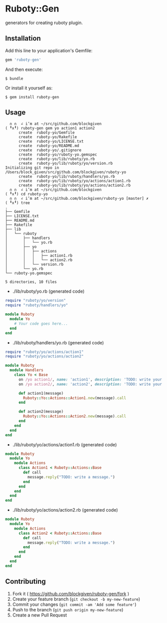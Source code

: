# Ruboty::Gen

generators for creating ruboty plugin.

## Installation

Add this line to your application's Gemfile:

```ruby
gem 'ruboty-gen'
```

And then execute:

    $ bundle

Or install it yourself as:

    $ gem install ruboty-gen

## Usage

```
  ∩ ∩  ∠ i’m at ~/src/github.com/blockgiven
( ╹x╹) ruboty-gen gem yo action1 action2
      create  ruboty-yo/Gemfile
      create  ruboty-yo/Rakefile
      create  ruboty-yo/LICENSE.txt
      create  ruboty-yo/README.md
      create  ruboty-yo/.gitignore
      create  ruboty-yo/ruboty-yo.gemspec
      create  ruboty-yo/lib/ruboty/yo.rb
      create  ruboty-yo/lib/ruboty/yo/version.rb
Initializing git repo in /Users/block_given/src/github.com/blockgiven/ruboty-yo
      create  ruboty-yo/lib/ruboty/handlers/yo.rb
      create  ruboty-yo/lib/ruboty/yo/actions/action1.rb
      create  ruboty-yo/lib/ruboty/yo/actions/action2.rb
  ∩ ∩  ∠ i’m at ~/src/github.com/blockgiven
( ╹x╹) cd ruboty-yo
  ∩ ∩  ∠ i’m at ~/src/github.com/blockgiven/ruboty-yo [master] ✗
( ╹x╹) tree
.
├── Gemfile
├── LICENSE.txt
├── README.md
├── Rakefile
├── lib
│   └── ruboty
│       ├── handlers
│       │   └── yo.rb
│       ├── yo
│       │   ├── actions
│       │   │   ├── action1.rb
│       │   │   └── action2.rb
│       │   └── version.rb
│       └── yo.rb
└── ruboty-yo.gemspec

5 directories, 10 files
```

* ./lib/ruboty/yo.rb (generated code)

~~~ruby
require "ruboty/yo/version"
require "ruboty/handlers/yo"

module Ruboty
  module Yo
    # Your code goes here...
  end
end
~~~

* ./lib/ruboty/handlers/yo.rb (generated code)

~~~ruby
require "ruboty/yo/actions/action1"
require "ruboty/yo/actions/action2"

module Ruboty
  module Handlers
    class Yo < Base
      on /yo action1/, name: 'action1', description: 'TODO: write your description'
      on /yo action2/, name: 'action2', description: 'TODO: write your description'

      def action1(message)
        Ruboty::Yo::Actions::Action1.new(message).call
      end

      def action2(message)
        Ruboty::Yo::Actions::Action2.new(message).call
      end
    end
  end
end
~~~

* ./lib/ruboty/yo/actions/action1.rb (generated code)

~~~ruby
module Ruboty
  module Yo
    module Actions
      class Action1 < Ruboty::Actions::Base
        def call
          message.reply("TODO: write a message.")
        end
      end
    end
  end
end
~~~

* ./lib/ruboty/yo/actions/action2.rb (generated code)

~~~ruby
module Ruboty
  module Yo
    module Actions
      class Action2 < Ruboty::Actions::Base
        def call
          message.reply("TODO: write a message.")
        end
      end
    end
  end
end
~~~

## Contributing

1. Fork it ( https://github.com/blockgiven/ruboty-gen/fork )
2. Create your feature branch (`git checkout -b my-new-feature`)
3. Commit your changes (`git commit -am 'Add some feature'`)
4. Push to the branch (`git push origin my-new-feature`)
5. Create a new Pull Request
